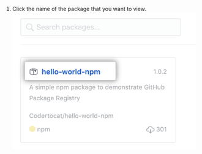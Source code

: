 1. Click the name of the package that you want to view.
![Package name](/assets/images/help/package-registry/package-name.png)
